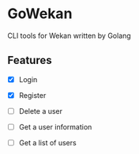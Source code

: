 # GoWekan

CLI tools for Wekan written by Golang

## Features

- [x] Login
- [x] Register
- [ ] Delete a user
- [ ] Get a user information
- [ ] Get a list of users


